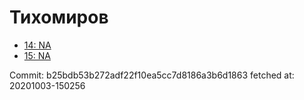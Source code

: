 # Тихомиров
- [14: NA](14.md)
- [15: NA](15.md)

Commit: b25bdb53b272adf22f10ea5cc7d8186a3b6d1863
 fetched at: 20201003-150256
